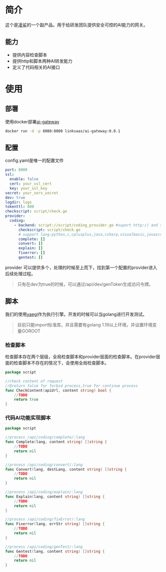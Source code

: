# 简介

这个是[凌鲨](https://www.linksaas.pro)的一个副产品。用于给研发团队提供安全可控的AI能力的网关。

## 能力
- 提供内容检查脚本
- 提供http和脚本两种AI转发能力
- 定义了代码相关的AI接口

# 使用

## 部署
使用docker部署[ai-gateway](https://hub.docker.com/r/linksaas/ai-gateway)

```bash
docker run -d -p 8080:8080 linksaas/ai-gateway:0.0.1
```

## 配置
config.yaml是唯一的配置文件

```yaml
port: 8080
ssl:
  enable: false
  cert: your_ssl_cert
  key: your_ssl_key
secret: your_serv_secret
dev: true
logdir: logs
tokenttl: 600
checkscript: script/check.go
provider: 
  coding:
    - backend: script://script/coding_provider.go #suport http:// and script://
      checkscript: script/check.go
      # support lang:python,c,cplusplus,java,csharp,visualbasic,javascript,sql,asm,php,r,go,matlab,swift,delphi,ruby,perl,objc,rust
      complete: []
      convert: []
      explain: []
      fixerror: []
      gentest: []

```
provider 可以提供多个，处理的时候至上而下，找到第一个配置的provider进入后续处理过程。

> 只有在dev为true的时候，可以通过/api/dev/genToken生成访问令牌。

## 脚本
我们的使用[yaegi](https://github.com/traefik/yaegi)作为执行引擎。开发的时候可以当golang进行开发测试。

> 目前只能import标准库，并且需要有golang 1.19以上环境，并设置环境变量GOROOT

### 检查脚本

检查脚本存在两个层级，全局检查脚本和provider层面的检查脚本。在provider层面的检查脚本不存在的情况下，会使用全局检查脚本。

```go
package script

//check content of request
//@return false for forbid process,true for continue process
func CheckContent(apiUrl, content string) bool {
	//TODO
	return true
}
```

### 代码AI功能实现脚本

```go
package script

//process /api/coding/complete/:lang
func Complete(lang, content string) []string {
	//TODO
	return nil
}

//process /api/coding/convert/:lang
func Convert(lang, destLang, content string) []string {
	//TODO
	return nil
}

//process /api/coding/explain/:lang
func Explain(lang, content string) []string {
	//TODO
	return nil
}

//process /api/coding/fixError/:lang
func Fixerror(lang, errStr string) []string {
	//TODO
	return nil
}

//process /api/coding/genTest/:lang
func Gentest(lang, content string) []string {
	//TODO
	return nil
}
```